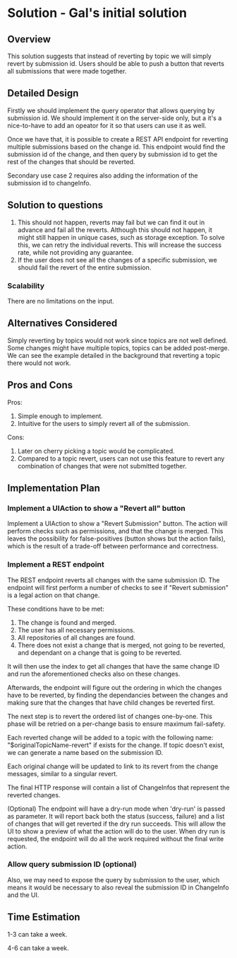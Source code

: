 # Solution - Gal's initial solution

## <a id="overview"> Overview

This solution suggests that instead of reverting by topic we will simply revert
by submission id. Users should be able to push a button that reverts all
submissions that were made together.

## <a id="detailed-design"> Detailed Design

Firstly we should implement the query operator that allows querying by
submission id. We should implement it on the server-side only, but a it's a
nice-to-have to add an opeator for it so that users can use it as well.

Once we have that, it is possible to create a REST API endpoint for reverting
multiple submissions based on the change id. This endpoint would find the
submission id of the change, and then query by submission id to get the rest
of the changes that should be reverted.

Secondary use case 2 requires also adding the information of the submission id
to changeInfo.

## <a id="solution-to-questions"> Solution to questions

1. This should not happen, reverts may fail but we can find it out in advance
and fail all the reverts. Although this should not happen, it might still happen
in unique cases, such as storage exception. To solve this, we can retry the
individual reverts. This will increase the success rate, while not providing any
guarantee.
2. If the user does not see all the changes of a specific submission, we should
fail the revert of the entire submission.

### <a id="scalability"> Scalability

There are no limitations on the input.

## <a id="alternatives-considered"> Alternatives Considered

Simply reverting by topics would not work since topics are not well defined.
Some changes might have multiple topics, topics can be added post-merge.
We can see the example detailed in the background that reverting a topic there
would not work.

## <a id="pros-and-cons"> Pros and Cons

Pros:

1. Simple enough to implement.
2. Intuitive for the users to simply revert all of the submission.

Cons:

1. Later on cherry picking a topic would be complicated.
2. Compared to a topic revert, users can not use this feature to revert any
combination of changes that were not submitted together.

## <a id="implementation-plan"> Implementation Plan

### Implement a UIAction to show a "Revert all" button

Implement a UIAction to show a "Revert Submission" button. The action will
perform checks such as permissions, and that the change is merged. This leaves
the possibility for false-positives (button shows but the action fails),
which is the result of a trade-off between performance and correctness.

### Implement a REST endpoint

The REST endpoint reverts all changes with the same submission ID. The endpoint
will first perform a number of checks to see if "Revert submission" is a legal
action on that change.

These conditions have to be met:

1. The change is found and merged.
2. The user has all necessary permissions.
3. All repositories of all changes are found.
4. There does not exist a change that is merged, not going to be reverted, and
dependant on a change that is going to be reverted.

It will then use the index to get all changes that have the same change ID and
run the aforementioned checks also on these changes.

Afterwards, the endpoint will figure out the ordering in which the changes
have to be reverted, by finding the dependancies between the changes and making
sure that the changes that have child changes be reverted first.

The next step is to revert the ordered list of changes one-by-one. This phase
will be retried on a per-change basis to ensure maximum fail-safety.

Each reverted change will be added to a topic with the following name:
"$originalTopicName-revert" if exists for the change. If topic doesn't exist, we
can generate a name based on the submission ID.

Each original change will be updated to link to its revert from the change
messages, similar to a singular revert.

The final HTTP response will contain a list of ChangeInfos that represent the
reverted changes.

(Optional) The endpoint will have a dry-run mode when 'dry-run' is passed as
parameter. It will report back both the status (success, failure) and a list of
changes that will get reverted if the dry run succeeds. This will allow the UI
to show a preview of what the action will do to the user. When dry run is
requested, the endpoint will do all the work required without the final write
action.

### Allow query submission ID (optional)

Also, we may need to expose the query by submission to the user, which means it
would be necessary to also reveal the submission ID in ChangeInfo and the UI.

## <a id="time-estimation"> Time Estimation

1-3 can take a week.

4-6 can take a week.

